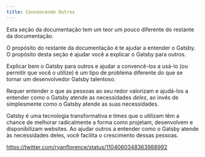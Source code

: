 ```yaml
---
title: Convencendo Outros
---
```


Esta seção da documentação tem um teor um pouco diferente do restante da documentação.

O propósito do restante da documentação é te ajudar a entender o Gatsby. O propósito desta seção é ajudar você a explicar o Gatsby para outros.

Explicar bem o Gatsby para outros e ajudar a convencê-los a usá-lo (ou permitir que você o utilize) é um tipo de problema diferente do que se tornar um desenvolvedor Gatsby talentoso.

Requer entender o que as pessoas ao seu redor valorizam e ajudá-los a entender como o Gatsby atende as necessidades _deles_, ao invés de simplesmente como o Gatsby atende as suas necessidades.

Gatsby é uma tecnologia transformativa e times que o utilizam têm a chance de melhorar radicalmente a forma como projetam, desenvolvem e disponibilizam websites. Ao ajudar outros a entender como o Gatsby atende às necessidades deles, você facilita o crescimento dessas pessoas.

https://twitter.com/ryanflorence/status/1104060348363988992
